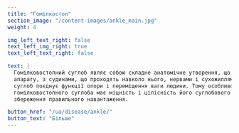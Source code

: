 ```yaml
---
title: "Гомілкостоп"
section_image: "/content-images/ankle_main.jpg"
weight: 4

img_left_text_right: false
text_left_img_right: true
text_left_text_right: false

text: |
  Гомілковостопний суглоб являє собою складне анатомічне утворення, що складається з кісткової основи і зв’язкового 
  апарату, з судинами, що проходять навколо нього, нервами і сухожиллями. У функціональному відношенні гомілковостопний 
  суглоб поєднує функції опори і переміщення ваги людини. Тому особливо велике значення для нормальної функції 
  гомілковостопного суглоба має міцність і цілісність його суглобового хряща, кісткових і зв’язкових елементів і 
  збереження правильного навантаження.

button_href: "/ua/disease/ankle/"
button_text: "Більше"
---
```

